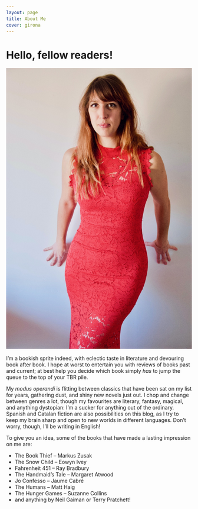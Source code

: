 ```yaml
---
layout: page
title: About Me
cover: girona
---
```


# Hello, fellow readers!

<img src="/images/me.jpg" alt="Abigail Jones">

I’m a bookish sprite indeed, with eclectic taste in literature and devouring book after book. I hope at worst to entertain you with reviews of books past and current; at best help you decide which book simply *has* to jump the queue to the top of your TBR pile.

My *modus operandi* is flitting between classics that have been sat on my list for years, gathering dust, and shiny new novels just out. I chop and change between genres a lot, though my favourites are literary, fantasy, magical, and anything dystopian: I’m a sucker for anything out of the ordinary. Spanish and Catalan fiction are also possibilities on this blog, as I try to keep my brain sharp and open to new worlds in different languages. Don’t worry, though, I’ll be writing in English!

To give you an idea, some of the books that have made a lasting impression on me are:

- The Book Thief – Markus Zusak
- The Snow Child – Eowyn Ivey
- Fahrenheit 451 – Ray Bradbury
- The Handmaid’s Tale – Margaret Atwood
- Jo Confesso – Jaume Cabré
- The Humans – Matt Haig
- The Hunger Games – Suzanne Collins
- and anything by Neil Gaiman or Terry Pratchett!
